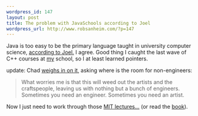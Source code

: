 ```yaml
--- 
wordpress_id: 147
layout: post
title: The problem with JavaSchools according to Joel
wordpress_url: http://www.robsanheim.com/?p=147
---
```

Java is too easy to be the primary language taught in university computer science, <a href="http://www.joelonsoftware.com/articles/ThePerilsofJavaSchools.html">according to Joel.</a>  I agree.  Good thing I caught the last wave of C++ courses at <a href="http://www.uww.edu">my</a> school, so I at least learned pointers.

update: Chad <a href="http://www.chadfowler.com/index.cgi/Computing/Programming/ThePerilsOfChoosingTheWrongToolForTheJob.rdoc,v">weighs in on it</a>, asking where is the room for non-engineers:
<blockquote>What worries me is that this will weed out the artists and the craftspeople, leaving us with nothing but a bunch of engineers. Sometimes you need an engineer. Sometimes you need an artist.</blockquote>

Now I just need to work through those <a href="http://swiss.csail.mit.edu/classes/6.001/abelson-sussman-lectures/">MIT lectures...</a> (or read the <a href="http://mitpress.mit.edu/sicp/full-text/book/book.html">book</a>).
